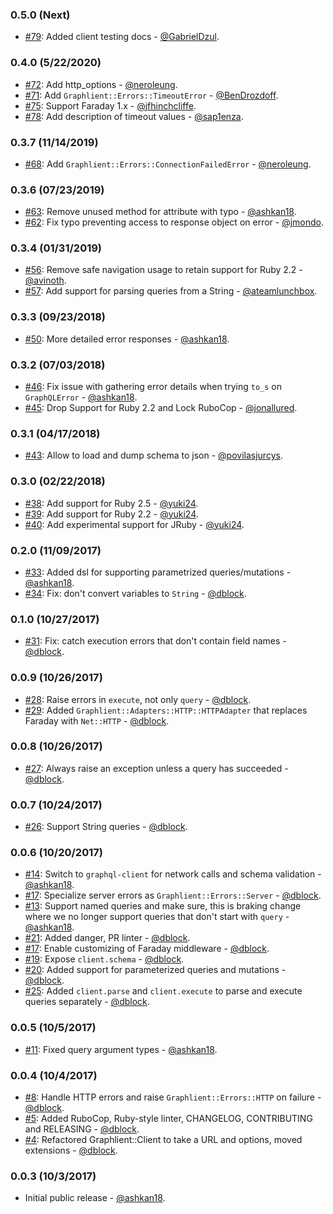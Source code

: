 ### 0.5.0 (Next)

* [#79](https://github.com/ashkan18/graphlient/pull/79): Added client testing docs - [@GabrielDzul](https://github.com/GabrielDzul).

### 0.4.0 (5/22/2020)

* [#72](https://github.com/ashkan18/graphlient/pull/72): Add http_options - [@neroleung](https://github.com/neroleung).
* [#71](https://github.com/ashkan18/graphlient/issues/70): Add `Graphlient::Errors::TimeoutError` - [@BenDrozdoff](https://github.com/BenDrozdoff).
* [#75](https://github.com/ashkan18/graphlient/pull/75): Support Faraday 1.x - [@jfhinchcliffe](https://github.com/jfhinchcliffe).
* [#78](https://github.com/ashkan18/graphlient/pull/78): Add description of timeout values - [@sap1enza](https://github.com/sap1enza).

### 0.3.7 (11/14/2019)

* [#68](https://github.com/ashkan18/graphlient/pull/68): Add `Graphlient::Errors::ConnectionFailedError` - [@neroleung](https://github.com/neroleung).

### 0.3.6 (07/23/2019)

* [#63](https://github.com/ashkan18/graphlient/pull/63): Remove unused method for attribute with typo - [@ashkan18](https://github.com/ashkan18).
* [#62](https://github.com/ashkan18/graphlient/pull/62): Fix typo preventing access to response object on error - [@jmondo](https://github.com/jmondo).

### 0.3.4 (01/31/2019)

* [#56](https://github.com/ashkan18/graphlient/pull/56): Remove safe navigation usage to retain support for Ruby 2.2 - [@avinoth](https://github.com/avinoth).
* [#57](https://github.com/ashkan18/graphlient/pull/57): Add support for parsing queries from a String - [@ateamlunchbox](https://github.com/ateamlunchbox).

### 0.3.3 (09/23/2018)

* [#50](https://github.com/ashkan18/graphlient/pull/50): More detailed error responses - [@ashkan18](https://github.com/ashkan18).

### 0.3.2 (07/03/2018)

* [#46](https://github.com/ashkan18/graphlient/pull/46): Fix issue with gathering error details when trying `to_s` on `GraphQLError` - [@ashkan18](https://github.com/ashkan18).
* [#45](https://github.com/ashkan18/graphlient/pull/45): Drop Support for Ruby 2.2 and Lock RuboCop - [@jonallured](https://github.com/jonallured).

### 0.3.1 (04/17/2018)

* [#43](https://github.com/ashkan18/graphlient/pull/43): Allow to load and dump schema to json - [@povilasjurcys](https://github.com/povilasjurcys).

### 0.3.0 (02/22/2018)

* [#38](https://github.com/ashkan18/graphlient/pull/38): Add support for Ruby 2.5 - [@yuki24](https://github.com/yuki24).
* [#39](https://github.com/ashkan18/graphlient/pull/39): Add support for Ruby 2.2 - [@yuki24](https://github.com/yuki24).
* [#40](https://github.com/ashkan18/graphlient/pull/40): Add experimental support for JRuby - [@yuki24](https://github.com/yuki24).

### 0.2.0 (11/09/2017)

* [#33](https://github.com/ashkan18/graphlient/pull/33): Added dsl for supporting parametrized queries/mutations - [@ashkan18](https://github.com/ashkan18).
* [#34](https://github.com/ashkan18/graphlient/issues/34): Fix: don't convert variables to `String` - [@dblock](https://github.com/dblock).

### 0.1.0 (10/27/2017)

* [#31](https://github.com/ashkan18/graphlient/issues/31): Fix: catch execution errors that don't contain field names - [@dblock](https://github.com/dblock).

### 0.0.9 (10/26/2017)

* [#28](https://github.com/ashkan18/graphlient/pull/28): Raise errors in `execute`, not only `query` - [@dblock](https://github.com/dblock).
* [#29](https://github.com/ashkan18/graphlient/pull/29): Added `Graphlient::Adapters::HTTP::HTTPAdapter` that replaces Faraday with `Net::HTTP` - [@dblock](https://github.com/dblock).

### 0.0.8 (10/26/2017)

* [#27](https://github.com/ashkan18/graphlient/pull/27): Always raise an exception unless a query has succeeded - [@dblock](https://github.com/dblock).

### 0.0.7 (10/24/2017)

* [#26](https://github.com/ashkan18/graphlient/pull/26): Support String queries - [@dblock](https://github.com/dblock).

### 0.0.6 (10/20/2017)

* [#14](https://github.com/ashkan18/graphlient/pull/14): Switch to `graphql-client` for network calls and schema validation - [@ashkan18](https://github.com/ashkan18).
* [#17](https://github.com/ashkan18/graphlient/pull/17): Specialize server errors as `Graphlient::Errors::Server` - [@dblock](https://github.com/dblock).
* [#13](https://github.com/ashkan18/graphlient/pull/13): Support named queries and make sure, this is braking change where we no longer support queries that don't start with `query` - [@ashkan18](https://github.com/ashkan18).
* [#21](https://github.com/ashkan18/graphlient/pull/21): Added danger, PR linter - [@dblock](https://github.com/dblock).
* [#17](https://github.com/ashkan18/graphlient/pull/17): Enable customizing of Faraday middleware - [@dblock](https://github.com/dblock).
* [#19](https://github.com/ashkan18/graphlient/pull/19): Expose `client.schema` - [@dblock](https://github.com/dblock).
* [#20](https://github.com/ashkan18/graphlient/pull/20): Added support for parameterized queries and mutations - [@dblock](https://github.com/dblock).
* [#25](https://github.com/ashkan18/graphlient/pull/25): Added `client.parse` and `client.execute` to parse and execute queries separately - [@dblock](https://github.com/dblock).

### 0.0.5 (10/5/2017)

* [#11](https://github.com/ashkan18/graphlient/pull/11): Fixed query argument types - [@ashkan18](https://github.com/ashkan18).

### 0.0.4 (10/4/2017)

* [#8](https://github.com/ashkan18/graphlient/pull/8): Handle HTTP errors and raise `Graphlient::Errors::HTTP` on failure - [@dblock](https://github.com/dblock).
* [#5](https://github.com/ashkan18/graphlient/pull/5): Added RuboCop, Ruby-style linter, CHANGELOG, CONTRIBUTING and RELEASING - [@dblock](https://github.com/dblock).
* [#4](https://github.com/ashkan18/graphlient/pull/4): Refactored Graphlient::Client to take a URL and options, moved extensions - [@dblock](https://github.com/dblock).

### 0.0.3 (10/3/2017)

* Initial public release - [@ashkan18](https://github.com/ashkan18).
